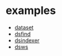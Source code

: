 
# examples

+ [dataset](dataset/)
+ [dsfind](dsfind/)
+ [dsindexer](dsindexer/)
+ [dsws](dsws/)

























